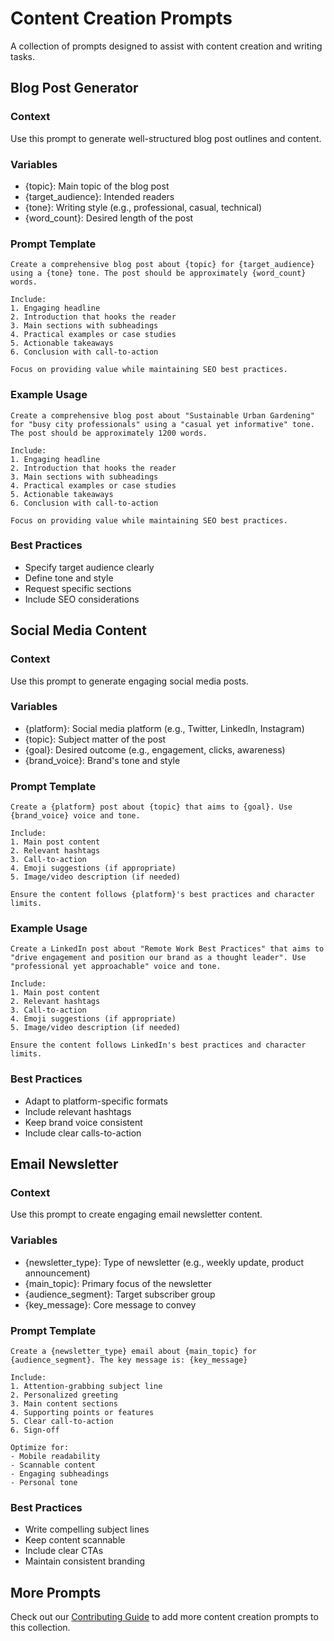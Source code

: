 # Content Creation Prompts

A collection of prompts designed to assist with content creation and writing tasks.

## Blog Post Generator

### Context
Use this prompt to generate well-structured blog post outlines and content.

### Variables
- {topic}: Main topic of the blog post
- {target_audience}: Intended readers
- {tone}: Writing style (e.g., professional, casual, technical)
- {word_count}: Desired length of the post

### Prompt Template
```
Create a comprehensive blog post about {topic} for {target_audience} using a {tone} tone. The post should be approximately {word_count} words.

Include:
1. Engaging headline
2. Introduction that hooks the reader
3. Main sections with subheadings
4. Practical examples or case studies
5. Actionable takeaways
6. Conclusion with call-to-action

Focus on providing value while maintaining SEO best practices.
```

### Example Usage
```
Create a comprehensive blog post about "Sustainable Urban Gardening" for "busy city professionals" using a "casual yet informative" tone. The post should be approximately 1200 words.

Include:
1. Engaging headline
2. Introduction that hooks the reader
3. Main sections with subheadings
4. Practical examples or case studies
5. Actionable takeaways
6. Conclusion with call-to-action

Focus on providing value while maintaining SEO best practices.
```

### Best Practices
- Specify target audience clearly
- Define tone and style
- Request specific sections
- Include SEO considerations

## Social Media Content

### Context
Use this prompt to generate engaging social media posts.

### Variables
- {platform}: Social media platform (e.g., Twitter, LinkedIn, Instagram)
- {topic}: Subject matter of the post
- {goal}: Desired outcome (e.g., engagement, clicks, awareness)
- {brand_voice}: Brand's tone and style

### Prompt Template
```
Create a {platform} post about {topic} that aims to {goal}. Use {brand_voice} voice and tone.

Include:
1. Main post content
2. Relevant hashtags
3. Call-to-action
4. Emoji suggestions (if appropriate)
5. Image/video description (if needed)

Ensure the content follows {platform}'s best practices and character limits.
```

### Example Usage
```
Create a LinkedIn post about "Remote Work Best Practices" that aims to "drive engagement and position our brand as a thought leader". Use "professional yet approachable" voice and tone.

Include:
1. Main post content
2. Relevant hashtags
3. Call-to-action
4. Emoji suggestions (if appropriate)
5. Image/video description (if needed)

Ensure the content follows LinkedIn's best practices and character limits.
```

### Best Practices
- Adapt to platform-specific formats
- Include relevant hashtags
- Keep brand voice consistent
- Include clear calls-to-action

## Email Newsletter

### Context
Use this prompt to create engaging email newsletter content.

### Variables
- {newsletter_type}: Type of newsletter (e.g., weekly update, product announcement)
- {main_topic}: Primary focus of the newsletter
- {audience_segment}: Target subscriber group
- {key_message}: Core message to convey

### Prompt Template
```
Create a {newsletter_type} email about {main_topic} for {audience_segment}. The key message is: {key_message}

Include:
1. Attention-grabbing subject line
2. Personalized greeting
3. Main content sections
4. Supporting points or features
5. Clear call-to-action
6. Sign-off

Optimize for:
- Mobile readability
- Scannable content
- Engaging subheadings
- Personal tone
```

### Best Practices
- Write compelling subject lines
- Keep content scannable
- Include clear CTAs
- Maintain consistent branding

## More Prompts

Check out our [Contributing Guide](../contributing.md) to add more content creation prompts to this collection. 